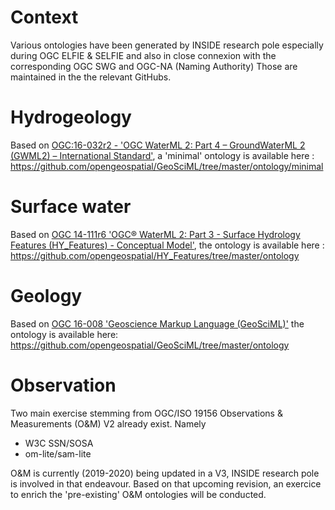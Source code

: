# Context
Various ontologies have been generated by INSIDE research pole especially during OGC ELFIE & SELFIE and also in close connexion with the corresponding OGC SWG and OGC-NA (Naming Authority)
Those are maintained in the the relevant GitHubs.

# Hydrogeology
Based on  [OGC:16-032r2 - 'OGC WaterML 2: Part 4 – GroundWaterML 2 (GWML2) – International Standard'](http://www.opengis.net/doc/IS/gwml/2.2), a 'minimal' ontology is available here : https://github.com/opengeospatial/GeoSciML/tree/master/ontology/minimal

# Surface water 
Based on [OGC 14-111r6 'OGC® WaterML 2: Part 3 - Surface Hydrology Features (HY_Features) - Conceptual Model'](http://docs.opengeospatial.org/is/14-111r6/14-111r6.html), the ontology is available here : https://github.com/opengeospatial/HY_Features/tree/master/ontology

# Geology
Based on [OGC 16-008 'Geoscience Markup Language (GeoSciML)'](https://docs.opengeospatial.org/is/16-008/16-008.html) the ontology is available here: https://github.com/opengeospatial/GeoSciML/tree/master/ontology

# Observation 
Two main exercise stemming from OGC/ISO 19156 Observations & Measurements (O&M) V2 already exist.
Namely
- W3C SSN/SOSA
- om-lite/sam-lite

O&M is currently (2019-2020) being updated in a V3, INSIDE research pole is involved in that endeavour.
Based on that upcoming revision, an exercice to enrich the 'pre-existing' O&M ontologies will be conducted.